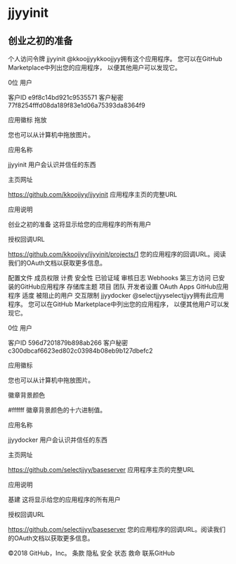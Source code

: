 # jjyyinit
创业之初的准备
-------------

个人访问令牌
jjyyinit
@kkoojjyykkoojjyy拥有这个应用程序。
您可以在GitHub Marketplace中列出您的应用程序， 以便其他用户可以发现它。

0位 用户

客户ID
e9f8c14bd921c9535571
客户秘密
77f8254fffd08da189f83e1d06a75393da8364f9
 
应用徽标
拖放

您也可以从计算机中拖放图片。

应用名称

jjyyinit
用户会认识并信任的东西

主页网址

https://github.com/kkoojjyy/jjyyinit
应用程序主页的完整URL

应用说明

创业之初的准备
这将显示给您的应用程序的所有用户

授权回调URL

https://github.com/kkoojjyy/jjyyinit/projects/1
您的应用程序的回调URL。阅读我们的OAuth文档以获取更多信息。




配置文件
成员权限
计费
安全性
已验证域
审核日志
Webhooks
第三方访问
已安装的GitHub应用程序
存储库主题
项目
团队
开发者设置
OAuth Apps
GitHub应用程序
适度
被阻止的用户
交互限制
jjyydocker
@selectjjyyselectjjyy拥有此应用程序。
您可以在GitHub Marketplace中列出您的应用程序， 以便其他用户可以发现它。

0位 用户

客户ID
596d7201879b898ab266
客户秘密
c300dbcaf6623ed802c03984b08eb9b127dbefc2
 
应用徽标

您也可以从计算机中拖放图片。

徽章背景颜色

#ffffff
徽章背景颜色的十六进制值。


应用名称

jjyydocker
用户会认识并信任的东西

主页网址

https://github.com/selectjjyy/baseserver
应用程序主页的完整URL

应用说明

基建
这将显示给您的应用程序的所有用户

授权回调URL

https://github.com/selectjjyy/baseserver
您的应用程序的回调URL。阅读我们的OAuth文档以获取更多信息。

©2018 GitHub，Inc。
条款
隐私
安全
状态
救命
联系GitHub
